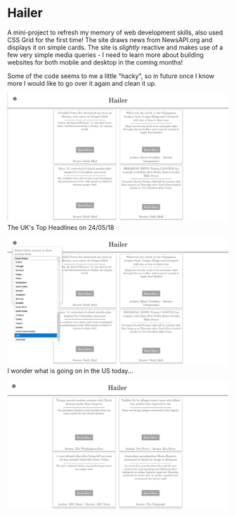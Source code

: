 # Hailer

A mini-project to refresh my memory of web development skills, also used CSS Grid for the first time! The site draws news from NewsAPI.org and displays it on simple cards. The site is *slightly* reactive and makes use of a few very simple media queries - I need to learn more about building websites for both mobile and desktop in the coming months!

Some of the code seems to me a little "hacky", so in future once I know more I would like to go over it again and clean it up.

![Screenshot of UK News](screenshots/gb_news.png)
The UK's Top Headlines on 24/05/18

![Screenshot of Menu](screenshots/selecting_source.png)
I wonder what is going on in the US today...

![Screenshot of US News](screenshots/us_news.png)
